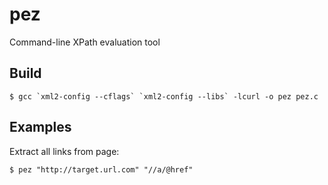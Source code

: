 pez
===

Command-line XPath evaluation tool

Build
-----

    $ gcc `xml2-config --cflags` `xml2-config --libs` -lcurl -o pez pez.c 

Examples
--------

Extract all links from page:

    $ pez "http://target.url.com" "//a/@href"

